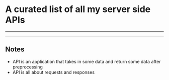 # A curated list of all my server side APIs

---

---

## Notes

- API is an application that takes in some data and return some data after preprocessing
- API is all about requests and responses
